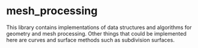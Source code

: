 # mesh_processing


This library contains implementations of data structures and algorithms for geometry and mesh processing.
Other things that could be implemented here are curves and surface methods such as subdivision surfaces.
